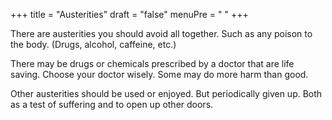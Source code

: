 +++
title = "Austerities"
draft = "false"
menuPre = "<i class='fa-fw fas fa-caret-right'></i> "
+++

There are austerities you should avoid all together. Such as any poison to the body. (Drugs, alcohol, caffeine, etc.) 

There may be drugs or chemicals prescribed by a doctor that are life saving. Choose your doctor wisely. Some may do more harm than good.

Other austerities should be used or enjoyed. But periodically given up. Both as a test of suffering and to open up other doors. 
